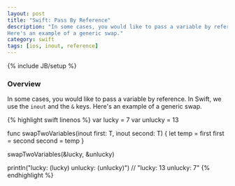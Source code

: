 ```yaml
---
layout: post
title: "Swift: Pass By Reference"
description: "In some cases, you would like to pass a variable by reference. In Swift, we use the `inout` and the `&` keys.
Here's an example of a generic swap."
category: swift
tags: [ios, inout, reference]
---
```

{% include JB/setup %}

<!-- Overview -->
<h3>Overview</h3>

In some cases, you would like to pass a variable by reference. In Swift, we use the `inout` and the `&` keys.
Here's an example of a generic swap.

<!-- Code _______________________________________-->
{% highlight swift linenos %}
var lucky = 7
var unlucky = 13

func swapTwoVariables<T>(inout first: T, inout second: T) {
    let temp = first
    first = second
    second = temp
}

swapTwoVariables(&lucky, &unlucky)

println("lucky: \(lucky)   unlucky: \(unlucky)")
// "lucky: 13   unlucky: 7"
{% endhighlight %}
<!-- /Code ^^^^^^^^^^^^^^^^^^^^^^^^^^^^^^^^^^^^^^--> 

